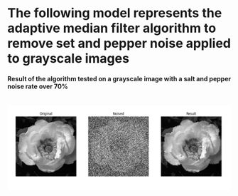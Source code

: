<h1> The following model represents the adaptive median filter algorithm to remove set and pepper noise applied to grayscale images </h1>
<h4> Result of the algorithm tested on a grayscale image with a salt and pepper noise rate over 70% </h4>
<br>
<img src="result.PNG" alt="algorithm result">
<br>
